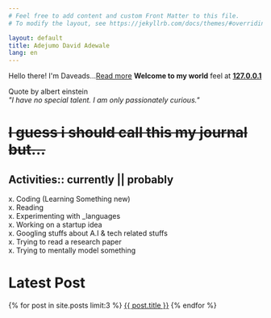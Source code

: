 ```yaml
---
# Feel free to add content and custom Front Matter to this file.
# To modify the layout, see https://jekyllrb.com/docs/themes/#overriding-theme-defaults

layout: default
title: Adejumo David Adewale
lang: en
---
```



Hello there! I'm Daveads...[Read more](/about.html) **Welcome to my world** feel at **[127.0.0.1](http://daveads.github.io/)**

>
Quote by albert einstein<br>
<cite>"I have no special talent. I am only passionately curious."</cite>


   <div>
	<del><h1>I guess i should call this my journal but...</h1></del>	
   </div>


## **Activities::** currently || probably<br>
x. Coding (Learning Something new) <br>
x. Reading <br>
x. Experimenting with _languages<br>
x. Working on a startup idea<br>
x. Googling stuffs about A.I & tech related stuffs<br>
x. Trying to read a research paper<br>
x. Trying to mentally model something<br>

<h1>Latest Post</h1>
{% for post in site.posts limit:3 %}
<a href="{{ post.url }}">{{ post.title }}</a>
{% endfor %}<br>

